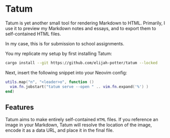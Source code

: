 # Tatum

Tatum is yet another small tool for rendering Markdown to HTML.
Primarily, I use it to preview my Markdown notes and essays, and to export them to self-contained HTML files.

In my case, this is for submission to school assignments.

You my replicate my setup by first installing Tatum:

```bash
cargo install --git https://github.com/elijah-potter/tatum --locked
```

Next, insert the following snippet into your Neovim config:

```lua
utils.map("n", "<leader>o", function ()
  vim.fn.jobstart("tatum serve --open " .. vim.fn.expand('%') )
end)
```

## Features

Tatum aims to make entirely self-contained `HTML` files.
If you reference an image in your Markdown, Tatum will resolve the location of the image, encode it as a data URL, and place it in the final file.
